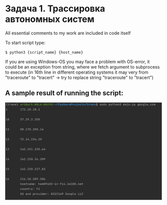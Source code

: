 Задача 1. Трассировка автономных систем
========================================
All essential comments to my work are included in code itself

To start script type:

    $ python3 {script_name} {host_name}

If you are using Windows-OS you may face a problem with OS-error,
  it could be an exception from string, where we fetch argument to subprocess to execute 
  (in 16th line in different operating systems it may very from "traceroute" to "tracert" -> try to replace string "traceroute" to "tracert")

A sample result of running the script:
------------------
 ![sample](sample.png)

